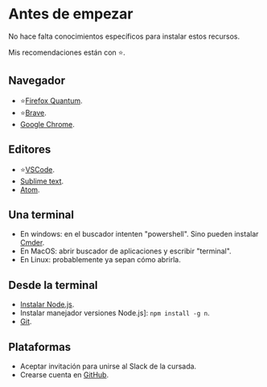 # Antes de empezar

No hace falta conocimientos específicos para instalar estos recursos.

Mis recomendaciones están con ⭐️.

## Navegador

- ⭐️[Firefox Quantum](https://www.mozilla.org/es-ES/firefox/developer/).
- ⭐️[Brave](https://brave.com/).
- [Google Chrome](https://www.google.com/chrome/).

## Editores

- ⭐️[VSCode](https://code.visualstudio.com/).
- [Sublime text](https://www.sublimetext.com/).
- [Atom](https://atom.io/).

## Una terminal

- En windows: en el buscador intenten "powershell". Sino pueden instalar [Cmder](https://cmder.net/).
- En MacOS: abrir buscador de aplicaciones y escribir "terminal".
- En Linux: probablemente ya sepan cómo abrirla.

## Desde la terminal

- [Instalar Node.js](https://nodejs.org/en/download/).
- Instalar manejador versiones Node.js]: `npm install -g n`.
- [Git](https://git-scm.com/book/es/v2).

## Plataformas

- Aceptar invitación para unirse al Slack de la cursada.
- Crearse cuenta en [GitHub](http://github.com).
